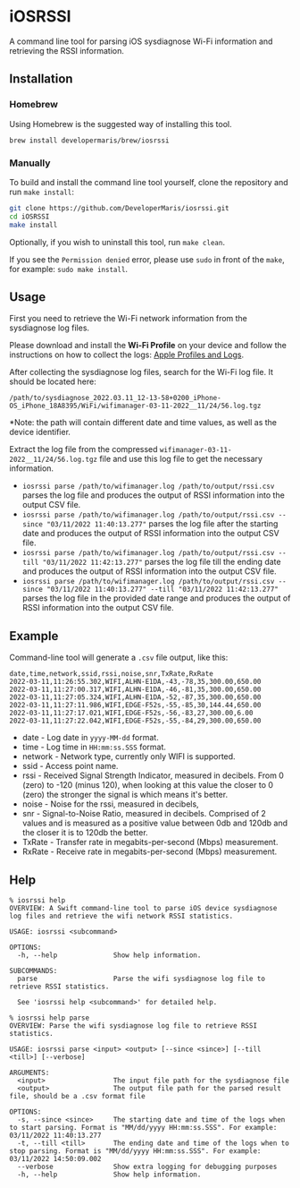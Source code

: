 # iOSRSSI

A command line tool for parsing iOS sysdiagnose Wi-Fi information and retrieving the RSSI information.

## Installation

### Homebrew

Using Homebrew is the suggested way of installing this tool.

```
brew install developermaris/brew/iosrssi
```

### Manually

To build and install the command line tool yourself, clone the repository and run `make install`:

```bash
git clone https://github.com/DeveloperMaris/iosrssi.git
cd iOSRSSI
make install
```

Optionally, if you wish to uninstall this tool, run `make clean`.

If you see the `Permission denied` error, please use `sudo` in front of the `make`, for example: `sudo make install`.

## Usage

First you need to retrieve the Wi-Fi network information from the sysdiagnose log files.

Please download and install the **Wi-Fi Profile** on your device and follow the instructions on how to collect the logs:
[Apple Profiles and Logs](https://developer.apple.com/bug-reporting/profiles-and-logs/?platform=ios).

After collecting the sysdiagnose log files, search for the Wi-Fi log file. It should be located here:
```
/path/to/sysdiagnose_2022.03.11_12-13-58+0200_iPhone-OS_iPhone_18A8395/WiFi/wifimanager-03-11-2022__11/24/56.log.tgz
```

*Note: the path will contain different date and time values, as well as the device identifier.

Extract the log file from the compressed `wifimanager-03-11-2022__11/24/56.log.tgz` file and use this log file to get the necessary information.

* `iosrssi parse /path/to/wifimanager.log /path/to/output/rssi.csv` parses the log file and produces the output of RSSI information into the output CSV file.
* `iosrssi parse /path/to/wifimanager.log /path/to/output/rssi.csv --since "03/11/2022 11:40:13.277"` parses the log file after the starting date and produces the output of RSSI information into the output CSV file.
* `iosrssi parse /path/to/wifimanager.log /path/to/output/rssi.csv --till "03/11/2022 11:42:13.277"` parses the log file till the ending date and produces the output of RSSI information into the output CSV file.
* `iosrssi parse /path/to/wifimanager.log /path/to/output/rssi.csv --since "03/11/2022 11:40:13.277" --till "03/11/2022 11:42:13.277"` parses the log file in the provided date range and produces the output of RSSI information into the output CSV file.

## Example 

Command-line tool will generate a `.csv` file output, like this:

```
date,time,network,ssid,rssi,noise,snr,TxRate,RxRate
2022-03-11,11:26:55.302,WIFI,ALHN-E1DA,-43,-78,35,300.00,650.00
2022-03-11,11:27:00.317,WIFI,ALHN-E1DA,-46,-81,35,300.00,650.00
2022-03-11,11:27:05.324,WIFI,ALHN-E1DA,-52,-87,35,300.00,650.00
2022-03-11,11:27:11.986,WIFI,EDGE-F52s,-55,-85,30,144.44,650.00
2022-03-11,11:27:17.021,WIFI,EDGE-F52s,-56,-83,27,300.00,6.00
2022-03-11,11:27:22.042,WIFI,EDGE-F52s,-55,-84,29,300.00,650.00
```

* date - Log date in `yyyy-MM-dd` format.
* time - Log time in `HH:mm:ss.SSS` format.
* network - Network type, currently only WIFI is supported.
* ssid - Access point name.
* rssi - Received Signal Strength Indicator, measured in decibels. From 0 (zero) to -120 (minus 120), when looking at this value the closer to 0 (zero) the stronger the signal is which means it's better.
* noise - Noise for the rssi, measured in decibels, 
* snr - Signal-to-Noise Ratio, measured in decibels. Comprised of 2 values and is measured as a positive value between 0db and 120db and the closer it is to 120db the better.
* TxRate - Transfer rate in megabits-per-second (Mbps) measurement.
* RxRate - Receive rate in megabits-per-second (Mbps) measurement.

## Help

```
% iosrssi help
OVERVIEW: A Swift command-line tool to parse iOS device sysdiagnose log files and retrieve the wifi network RSSI statistics.

USAGE: iosrssi <subcommand>

OPTIONS:
  -h, --help              Show help information.

SUBCOMMANDS:
  parse                   Parse the wifi sysdiagnose log file to retrieve RSSI statistics.

  See 'iosrssi help <subcommand>' for detailed help.
```

```
% iosrssi help parse
OVERVIEW: Parse the wifi sysdiagnose log file to retrieve RSSI statistics.

USAGE: iosrssi parse <input> <output> [--since <since>] [--till <till>] [--verbose]

ARGUMENTS:
  <input>                 The input file path for the sysdiagnose file
  <output>                The output file path for the parsed result file, should be a .csv format file

OPTIONS:
  -s, --since <since>     The starting date and time of the logs when to start parsing. Format is "MM/dd/yyyy HH:mm:ss.SSS". For example: 03/11/2022 11:40:13.277
  -t, --till <till>       The ending date and time of the logs when to stop parsing. Format is "MM/dd/yyyy HH:mm:ss.SSS". For example: 03/11/2022 14:50:09.002
  --verbose               Show extra logging for debugging purposes
  -h, --help              Show help information.
```
